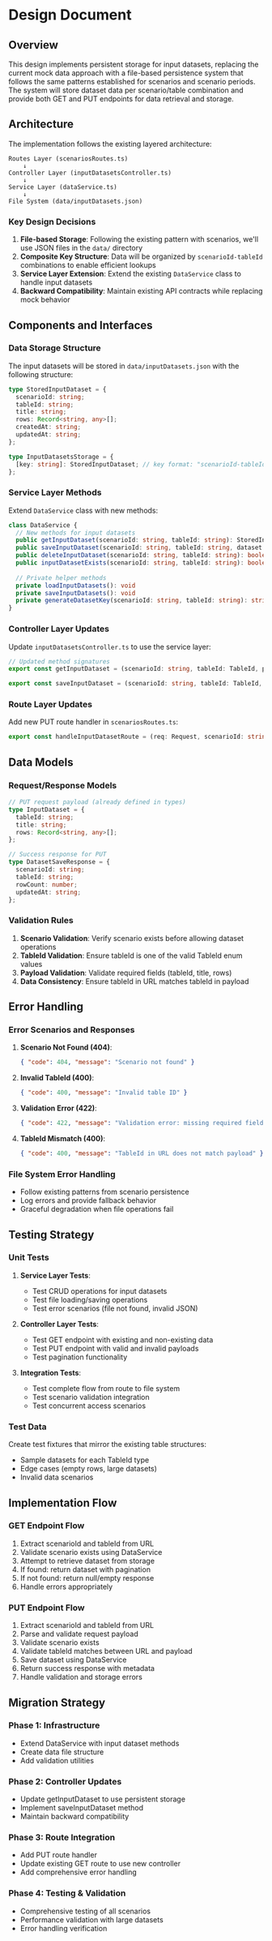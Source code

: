 # Design Document

## Overview

This design implements persistent storage for input datasets, replacing the current mock data approach with a file-based persistence system that follows the same patterns established for scenarios and scenario periods. The system will store dataset data per scenario/table combination and provide both GET and PUT endpoints for data retrieval and storage.

## Architecture

The implementation follows the existing layered architecture:

```
Routes Layer (scenariosRoutes.ts)
    ↓
Controller Layer (inputDatasetsController.ts)
    ↓
Service Layer (dataService.ts)
    ↓
File System (data/inputDatasets.json)
```

### Key Design Decisions

1. **File-based Storage**: Following the existing pattern with scenarios, we'll use JSON files in the `data/` directory
2. **Composite Key Structure**: Data will be organized by `scenarioId-tableId` combinations to enable efficient lookups
3. **Service Layer Extension**: Extend the existing `DataService` class to handle input datasets
4. **Backward Compatibility**: Maintain existing API contracts while replacing mock behavior

## Components and Interfaces

### Data Storage Structure

The input datasets will be stored in `data/inputDatasets.json` with the following structure:

```typescript
type StoredInputDataset = {
  scenarioId: string;
  tableId: string;
  title: string;
  rows: Record<string, any>[];
  createdAt: string;
  updatedAt: string;
};

type InputDatasetsStorage = {
  [key: string]: StoredInputDataset; // key format: "scenarioId-tableId"
};
```

### Service Layer Methods

Extend `DataService` class with new methods:

```typescript
class DataService {
  // New methods for input datasets
  public getInputDataset(scenarioId: string, tableId: string): StoredInputDataset | null
  public saveInputDataset(scenarioId: string, tableId: string, dataset: InputDataset): StoredInputDataset
  public deleteInputDataset(scenarioId: string, tableId: string): boolean
  public inputDatasetExists(scenarioId: string, tableId: string): boolean
  
  // Private helper methods
  private loadInputDatasets(): void
  private saveInputDatasets(): void
  private generateDatasetKey(scenarioId: string, tableId: string): string
}
```

### Controller Layer Updates

Update `inputDatasetsController.ts` to use the service layer:

```typescript
// Updated method signatures
export const getInputDataset = (scenarioId: string, tableId: TableId, page?: number, pageSize?: number): InputDatasetByTable | null

export const saveInputDataset = (scenarioId: string, tableId: TableId, dataset: InputDataset): { success: boolean; error?: string }
```

### Route Layer Updates

Add new PUT route handler in `scenariosRoutes.ts`:

```typescript
export const handleInputDatasetRoute = (req: Request, scenarioId: string, tableId: string): Response
```

## Data Models

### Request/Response Models

```typescript
// PUT request payload (already defined in types)
type InputDataset = {
  tableId: string;
  title: string;
  rows: Record<string, any>[];
};

// Success response for PUT
type DatasetSaveResponse = {
  scenarioId: string;
  tableId: string;
  rowCount: number;
  updatedAt: string;
};
```

### Validation Rules

1. **Scenario Validation**: Verify scenario exists before allowing dataset operations
2. **TableId Validation**: Ensure tableId is one of the valid TableId enum values
3. **Payload Validation**: Validate required fields (tableId, title, rows)
4. **Data Consistency**: Ensure tableId in URL matches tableId in payload

## Error Handling

### Error Scenarios and Responses

1. **Scenario Not Found (404)**:
   ```json
   { "code": 404, "message": "Scenario not found" }
   ```

2. **Invalid TableId (400)**:
   ```json
   { "code": 400, "message": "Invalid table ID" }
   ```

3. **Validation Error (422)**:
   ```json
   { "code": 422, "message": "Validation error: missing required fields" }
   ```

4. **TableId Mismatch (400)**:
   ```json
   { "code": 400, "message": "TableId in URL does not match payload" }
   ```

### File System Error Handling

- Follow existing patterns from scenario persistence
- Log errors and provide fallback behavior
- Graceful degradation when file operations fail

## Testing Strategy

### Unit Tests

1. **Service Layer Tests**:
   - Test CRUD operations for input datasets
   - Test file loading/saving operations
   - Test error scenarios (file not found, invalid JSON)

2. **Controller Layer Tests**:
   - Test GET endpoint with existing and non-existing data
   - Test PUT endpoint with valid and invalid payloads
   - Test pagination functionality

3. **Integration Tests**:
   - Test complete flow from route to file system
   - Test scenario validation integration
   - Test concurrent access scenarios

### Test Data

Create test fixtures that mirror the existing table structures:
- Sample datasets for each TableId type
- Edge cases (empty rows, large datasets)
- Invalid data scenarios

## Implementation Flow

### GET Endpoint Flow

1. Extract scenarioId and tableId from URL
2. Validate scenario exists using DataService
3. Attempt to retrieve dataset from storage
4. If found: return dataset with pagination
5. If not found: return null/empty response
6. Handle errors appropriately

### PUT Endpoint Flow

1. Extract scenarioId and tableId from URL
2. Parse and validate request payload
3. Validate scenario exists
4. Validate tableId matches between URL and payload
5. Save dataset using DataService
6. Return success response with metadata
7. Handle validation and storage errors

## Migration Strategy

### Phase 1: Infrastructure
- Extend DataService with input dataset methods
- Create data file structure
- Add validation utilities

### Phase 2: Controller Updates
- Update getInputDataset to use persistent storage
- Implement saveInputDataset method
- Maintain backward compatibility

### Phase 3: Route Integration
- Add PUT route handler
- Update existing GET route to use new controller
- Add comprehensive error handling

### Phase 4: Testing & Validation
- Comprehensive testing of all scenarios
- Performance validation with large datasets
- Error handling verification